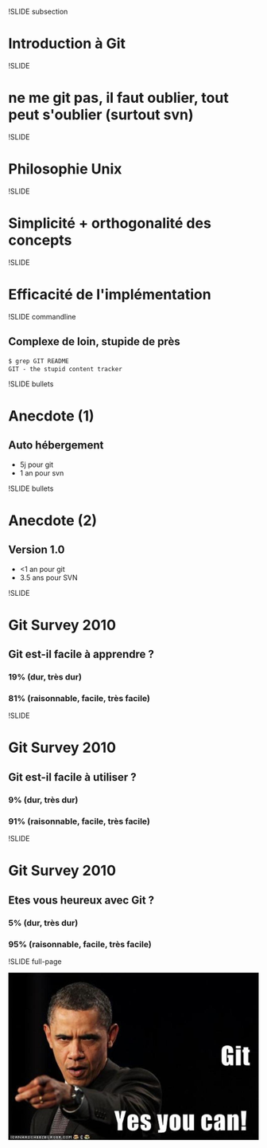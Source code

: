 !SLIDE subsection

# Introduction à Git

!SLIDE

# ne me git pas, il faut **oublier**, tout peut s&#39;oublier (surtout svn)

!SLIDE

# Philosophie Unix

!SLIDE

# Simplicité + orthogonalité des concepts

!SLIDE

# Efficacité de l&#39;implémentation

!SLIDE commandline

## Complexe de loin, stupide de près

    $ grep GIT README
    GIT - the stupid content tracker

!SLIDE bullets

# Anecdote (1)
## Auto hébergement
* <span class="blue">5j</span> pour git
* <span class="red">1 an</span> pour svn

!SLIDE bullets

# Anecdote (2)
## Version 1.0
* <span class="blue"><1 an</span> pour git
* <span class="red">3.5 ans</span> pour SVN

!SLIDE

# Git Survey 2010
## Git est-il facile à apprendre ?
### <span class="red">19%</span> (dur, très dur)
### <span class="green">81%</span> (raisonnable, facile, très facile)

!SLIDE

# Git Survey 2010
## Git est-il facile à utiliser ?
### <span class="red">9%</span> (dur, très dur)
### <span class="green">91%</span> (raisonnable, facile, très facile)

!SLIDE

# Git Survey 2010
## Etes vous heureux avec Git ?
### <span class="red">5%</span> (dur, très dur)
### <span class="green">95%</span> (raisonnable, facile, très facile)

!SLIDE full-page

![obama](git-obama.jpg)
